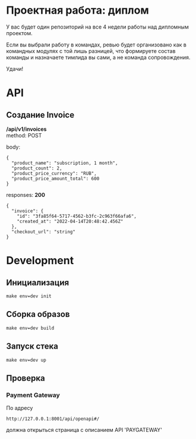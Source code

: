# Проектная работа: диплом

У вас будет один репозиторий на все 4 недели работы над дипломным проектом. 

Если вы выбрали работу в командах, ревью будет организовано как в командных модулях с той лишь разницей, что формируете состав команды и назначаете тимлида вы сами, а не команда сопровождения.

Удачи!

# API
## Создание Invoice
**/api/v1/invoices**  
method: POST  

body:  
```
{
  "product_name": "subscription, 1 month",
  "product_count": 2,
  "product_price_currency": "RUB",
  "product_price_amount_total": 600
}
```
responses:
**200**
```
{
  "invoice": {
    "id": "3fa85f64-5717-4562-b3fc-2c963f66afa6",
    "created_at": "2022-04-14T20:48:42.456Z"
  },
  "checkout_url": "string"
}
```
# Development

## Инициализация
```
make env=dev init
```

## Сборка образов
```
make env=dev build
```

## Запуск стека
```
make env=dev up
```

## Проверка
### Payment Gateway
По адресу
```
http://127.0.0.1:8001/api/openapi#/
```
должна открыться страница с описанием API 'PAYGATEWAY'


